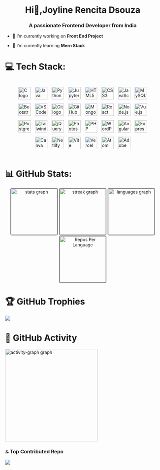 <h1 align="center">Hi👋,Joyline Rencita Dsouza</h1>
<h3 align="center">A passionate Frontend Developer from India</h3>


- 🔭 I’m currently working on **Front End Project**

- 🌱 I’m currently learning **Mern Stack**

<!-- - 👨‍💻 I’m looking to collaborate on **https://reimagine.sheryians.com/**. -->


# 💻 Tech Stack:
<div style="display: flex; flex-wrap: wrap; justify-content: center; align-items: center; gap: 14px; padding: 20px;">
    <img src="https://cdn.jsdelivr.net/gh/devicons/devicon/icons/c/c-original.svg" height="40" alt="C logo" title="C" />
    <img src="https://cdn.jsdelivr.net/gh/devicons/devicon/icons/java/java-original.svg" height="40" alt="Java logo" title="Java" />
    <img src="https://cdn.jsdelivr.net/gh/devicons/devicon/icons/python/python-original.svg" height="40" alt="Python logo" title="Python" />
    <img src="https://cdn.jsdelivr.net/gh/devicons/devicon/icons/jupyter/jupyter-original.svg" height="40" alt="Jupyter Notebook logo" title="Jupyter Notebook" />
    <img src="https://skillicons.dev/icons?i=html" height="40" alt="HTML5 logo" title="HTML" />
    <img src="https://skillicons.dev/icons?i=css" height="40" alt="CSS3 logo" title="CSS" />
    <img src="https://skillicons.dev/icons?i=js" height="40" alt="JavaScript logo" title="JavaScript" />
    <img src="https://skillicons.dev/icons?i=mysql" height="40" alt="MySQL logo" title="MySQL" />
    <img src="https://skillicons.dev/icons?i=bootstrap" height="40" alt="Bootstrap logo" title="Bootstrap" />
    <img src="https://cdn.jsdelivr.net/gh/devicons/devicon/icons/vscode/vscode-original.svg" height="40" alt="VSCode logo" title="VSCode" />
    <img src="https://skillicons.dev/icons?i=git" height="40" alt="Git logo" title="Git" />
    <img src="https://skillicons.dev/icons?i=github" height="40" alt="GitHub logo" title="GitHub" />
    <img src="https://skillicons.dev/icons?i=mongodb" height="40" alt="MongoDB logo" title="MongoDB" />
    <img src="https://cdn.simpleicons.org/react/61DAFB" height="40" alt="React logo" title="React" />
    <img src="https://skillicons.dev/icons?i=nodejs" height="40" alt="Node.js logo" title="Node.js" />
    <img src="https://skillicons.dev/icons?i=vue" height="40" alt="Vue.js logo" title="Vue.js" />
    <img src="https://skillicons.dev/icons?i=postgres" height="40" alt="PostgreSQL logo" title="PostgreSQL" />
    <img src="https://skillicons.dev/icons?i=tailwind" height="40" alt="TailwindCSS logo" title="TailwindCSS" />
    <img src="https://skillicons.dev/icons?i=jquery" height="40" alt="jQuery logo" title="jQuery" />
    <img src="https://cdn.simpleicons.org/adobephotoshop/31A8FF" height="40" alt="Photoshop logo" title="Adobe Photoshop" />
    <img src="https://cdn.jsdelivr.net/gh/devicons/devicon/icons/php/php-original.svg" height="40" alt="PHP logo" title="PHP" />
    <img src="https://skillicons.dev/icons?i=wordpress" height="40" alt="WordPress logo" title="WordPress" />
    <img src="https://cdn.jsdelivr.net/gh/devicons/devicon/icons/angular/angular-original.svg" height="40" alt="Angular logo" title="Angular" />
    <img src="https://cdn.simpleicons.org/express/white" height="40" alt="Express.js logo" title="Express.js" />
    <img src="https://cdn.jsdelivr.net/gh/devicons/devicon/icons/canva/canva-original.svg" height="40" alt="Canva logo" title="Canva" />
    <img src="https://skillicons.dev/icons?i=netlify" height="40" alt="Netlify logo" title="Netlify" />
    <img src="https://skillicons.dev/icons?i=vite" height="40" alt="Vite logo" title="Vite" />
    <img src="https://skillicons.dev/icons?i=vercel" height="40" alt="Vercel logo" title="Vercel" />
    <img src="https://skillicons.dev/icons?i=atom" height="40" alt="Atom logo" title="Atom" />
    <img src="https://skillicons.dev/icons?i=ps" height="40" alt="Adobe Photoshop logo" title="Adobe Photoshop" />
</div>

# 📊 GitHub Stats:
<div align="center">
  <img src="https://github-readme-stats.vercel.app/api?username=Joyline-Rencita-Dsouza&hide_title=false&hide_rank=false&show_icons=true&include_all_commits=true&count_private=true&disable_animations=false&theme=radical&locale=en&hide_border=false&order=1" height="150" alt="stats graph" style="border: 2px solid grey; border-radius: 5px;" />
  
  <img src="https://streak-stats.demolab.com?user=Joyline-Rencita-Dsouza&locale=en&mode=daily&theme=tokyonight&hide_border=false&border_radius=5&order=3" height="150" alt="streak graph" style="border: 2px solid grey; border-radius: 5px;" />
  
  <img src="https://github-readme-stats.vercel.app/api/top-langs?username=Joyline-Rencita-Dsouza&locale=en&hide_title=false&layout=compact&card_width=320&langs_count=5&theme=radical&hide_border=false&order=2" height="150" alt="languages graph" style="border: 2px solid grey; border-radius: 5px;" />
  
  <img src="https://github-profile-summary-cards.vercel.app/api/cards/repos-per-language?username=Joyline-Rencita-dsouza&theme=radical&hide_border=true" height="150" alt="Repos Per Language" style="border: 2px solid grey; border-radius: 5px;" />
</div>


# 🏆 GitHub Trophies
![](https://github-profile-trophy.vercel.app/?username=Joyline-Rencita-Dsouza&theme=onedark&no-frame=false&margin-w=4)

 # 🌄 GitHub Activity
<img src="https://github-readme-activity-graph.vercel.app/graph?username=Joyline-Rencita-Dsouza&radius=16&theme=tokyo-night&area=true&order=5" height="300" alt="activity-graph graph"  />

### 🔝 Top Contributed Repo
![](https://github-contributor-stats.vercel.app/api?username=Joyline-Rencita-Dsouza&limit=5&theme=tokyonight&combine_all_yearly_contributions=true)


